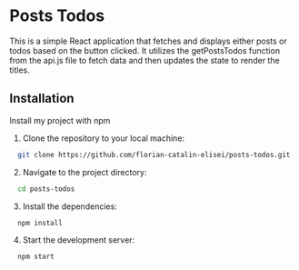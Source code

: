 # Posts Todos

This is a simple React application that fetches and displays either posts or todos based on the button clicked. It utilizes the getPostsTodos function from the api.js file to fetch data and then updates the state to render the titles.

## Installation

Install my project with npm

1. Clone the repository to your local machine:

```bash
  git clone https://github.com/florian-catalin-elisei/posts-todos.git
```

2. Navigate to the project directory:

```bash
  cd posts-todos
```

3. Install the dependencies:

```bash
  npm install
```

4. Start the development server:

```bash
  npm start
```
